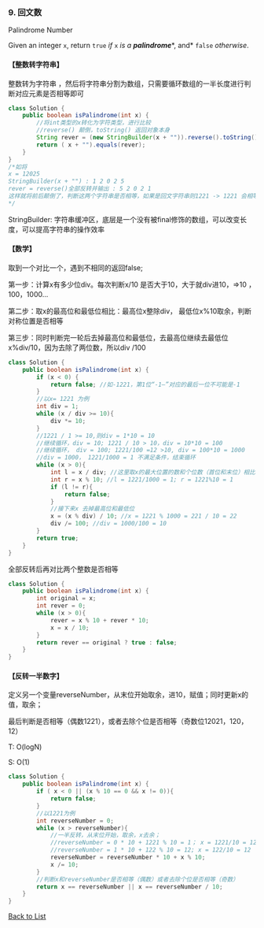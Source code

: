 ### 9. 回文数

Palindrome Number

Given an integer `x`, return `true` *if* `x` *is a* ***palindrome****, and* `false` *otherwise*.

#### 【整数转字符串】

整数转为字符串 ，然后将字符串分割为数组，只需要循环数组的一半长度进行判断对应元素是否相等即可



```java
class Solution {
    public boolean isPalindrome(int x) {
        //将int类型的x转化为字符类型，进行比较
        //reverse() 颠倒，toString() 返回对象本身
        String rever = (new StringBuilder(x + "")).reverse().toString();
        return ( x + "").equals(rever);
    }
}
/*如将
x = 12025 
StringBuilder(x + "") : 1 2 0 2 5
rever = reverse()全部反转并输出 : 5 2 0 2 1
这样就将前后颠倒了，判断这两个字符串是否相等，如果是回文字符串则1221 -> 1221 会相等
*/
```

StringBuilder: 字符串缓冲区，底层是一个没有被final修饰的数组，可以改变长度，可以提高字符串的操作效率



#### 【数学】

取到一个对比一个，遇到不相同的返回false;

第一步：计算x有多少位div。每次判断x/10 是否大于10，大于就div进10，=>10 ，100，1000...

第二步：取x的最高位和最低位相比：最高位x整除div， 最低位x%10取余，判断对称位置是否相等

第三步：同时判断完一轮后去掉最高位和最低位，去最高位继续去最低位 x%div/10，因为去除了两位数，所以div /100

```java
class Solution {
    public boolean isPalindrome(int x) {
        if (x < 0) {
            return false; //如-1221，第1位“-1—”对应的最后一位不可能是-1
        }
        //以x= 1221 为例
        int div = 1;
        while (x / div >= 10){ 
            div *= 10; 
        }
        //1221 / 1 >= 10,则div = 1*10 = 10
        //继续循环，div = 10; 1221 / 10 > 10，div = 10*10 = 100
        //继续循环， div = 100; 1221/100 =12 >10, div = 100*10 = 1000
        //div = 1000， 1221/1000 = 1 不满足条件，结束循环
        while (x > 0){
            int l = x / div; //这里取x的最大位置的数和个位数（首位和末位）相比较
            int r = x % 10; //l = 1221/1000 = 1; r = 1221%10 = 1
            if (l != r){
                return false;
            }
            //接下来x 去掉最高位和最低位
            x = (x % div) / 10; //x = 1221 % 1000 = 221 / 10 = 22
            div /= 100; //div = 1000/100 = 10
        }
        return true;
    }
}
```



全部反转后再对比两个整数是否相等

```java
class Solution {
    public boolean isPalindrome(int x) {
        int original = x;
        int rever = 0;
        while (x > 0){
            rever = x % 10 + rever * 10;
            x = x / 10;
        }
        return rever == original ? true : false;
    }
}
```







#### 【反转一半数字】

定义另一个变量reverseNumber，从末位开始取余，进10，赋值；同时更新x的值，取余；

最后判断是否相等（偶数1221），或者去除个位是否相等（奇数位12021，120，12）

T: O(logN)

S: O(1)

```java
class Solution {
    public boolean isPalindrome(int x) {
        if ( x < 0 || (x % 10 == 0 && x != 0)){
            return false;
        }
        //以1221为例
        int reverseNumber = 0;
        while (x > reverseNumber){
            //一半反转，从末位开始，取余，x去余；
            //reverseNumber = 0 * 10 + 1221 % 10 = 1； x = 1221/10 = 122
            //reverseNumber = 1 * 10 + 122 % 10 = 12; x = 122/10 = 12
            reverseNumber = reverseNumber * 10 + x % 10;
            x /= 10;
        }
        //判断x和reverseNumber是否相等（偶数）或者去除个位是否相等（奇数）
        return x == reverseNumber || x == reverseNumber / 10;
    }
}
```



[Back to List](https://github.com/xiaoshuzhao/leetcode-notes-java/blob/main/%E6%95%B0%E6%8D%AE%E7%BB%93%E6%9E%84/%E5%AD%97%E7%AC%A6%E4%B8%B2/String%20List.md)
